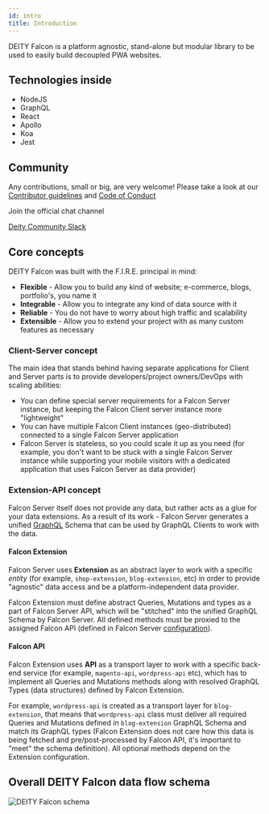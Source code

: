 ```yaml
---
id: intro
title: Introduction
---
```


DEITY Falcon is a platform agnostic, stand-alone but modular library to be used to easily build decoupled PWA websites.

## Technologies inside

- NodeJS
- GraphQL
- React
- Apollo
- Koa
- Jest

## Community

Any contributions, small or big, are very welcome! Please take a look at our [Contributor guidelines](https://github.com/deity-io/falcon/blob/master/.github/CONTRIBUTING.md) and [Code of Conduct](https://github.com/deity-io/falcon/blob/master/.github/CODE_OF_CONDUCT.md)

Join the official chat channel

[Deity Community Slack](http://slack.deity.io)

## Core concepts

DEITY Falcon was built with the F.I.R.E. principal in mind:

- **Flexible** - Allow you to build any kind of website; e-commerce, blogs, portfolio's, you name it
- **Integrable** - Allow you to integrate any kind of data source with it
- **Reliable** - You do not have to worry about high traffic and scalability
- **Extensible** - Allow you to extend your project with as many custom features as necessary

### Client-Server concept

The main idea that stands behind having separate applications for Client and Server parts
is to provide developers/project owners/DevOps with scaling abilities:

- You can define special server requirements for a Falcon Server instance, but keeping the Falcon Client
server instance more "lightweight"
- You can have multiple Falcon Client instances (geo-distributed) connected to a single Falcon Server application
- Falcon Server is stateless, so you could scale it up as you need (for example, you don't want to be stuck
with a single Falcon Server instance while supporting your mobile visitors with a dedicated application
that uses Falcon Server as data provider)

### Extension-API concept

Falcon Server itself does not provide any data, but rather acts as a glue for your data extensions.
As a result of its work - Falcon Server generates a unified [GraphQL](https://graphql.org/) Schema
that can be used by GraphQL Clients to work with the data.

#### Falcon Extension

Falcon Server uses **Extension** as an abstract layer to work with a specific *entity* (for example,
`shop-extension`, `blog-extension`, etc) in order to provide "agnostic" data access and be a
platform-independent data provider.

Falcon Extension must define abstract Queries, Mutations and types as a part of Falcon Server API, which
will be "stitched" into the unified GraphQL Schema by Falcon Server. All defined methods must be proxied
to the assigned Falcon API (defined in Falcon Server [configuration](/docs/basics/falcon-server#extensions-configuration)).

#### Falcon API

Falcon Extension uses **API** as a transport layer to work with a specific back-end service (for example,
`magento-api`, `wordpress-api` etc), which has to implement all Queries and Mutations methods along with
resolved GraphQL Types (data structures) defined by Falcon Extension.

For example, `wordpress-api` is created as a transport layer for `blog-extension`, that means that `wordpress-api`
class must deliver all required Queries and Mutations defined in `blog-extension` GraphQL Schema and match
its GraphQL types (Falcon Extension does not care how this data is being fetched and pre/post-processed by
Falcon API, it's important to "meet" the schema definition). All optional methods depend on the Extension configuration.

## Overall DEITY Falcon data flow schema

![DEITY Falcon schema](assets/falcon-schema.png)
